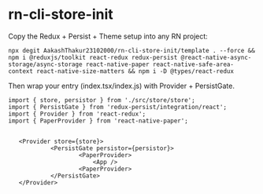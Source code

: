 # rn-cli-store-init

Copy the Redux + Persist + Theme setup into any RN project:

```
npx degit AakashThakur23102000/rn-cli-store-init/template . --force && npm i @reduxjs/toolkit react-redux redux-persist @react-native-async-storage/async-storage react-native-paper react-native-safe-area-context react-native-size-matters && npm i -D @types/react-redux
```
Then wrap your entry (index.tsx/index.js) with Provider + PersistGate.


```
import { store, persistor } from './src/store/store';
import { PersistGate } from 'redux-persist/integration/react';
import { Provider } from 'react-redux';
import { PaperProvider } from 'react-native-paper';

    
   <Provider store={store}>
            <PersistGate persistor={persistor}>
                    <PaperProvider>
                        <App />
                    <PaperProvider>
            </PersistGate>
   </Provider>
```